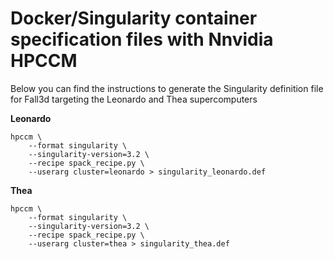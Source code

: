 # Docker/Singularity container specification files with Nnvidia HPCCM


Below you can find the instructions to generate the Singularity definition file for Fall3d targeting the Leonardo and Thea supercomputers

**Leonardo**

```shell
hpccm \
    --format singularity \
    --singularity-version=3.2 \
    --recipe spack_recipe.py \
    --userarg cluster=leonardo > singularity_leonardo.def
```

**Thea**

```shell
hpccm \
    --format singularity \
    --singularity-version=3.2 \
    --recipe spack_recipe.py \
    --userarg cluster=thea > singularity_thea.def
```



